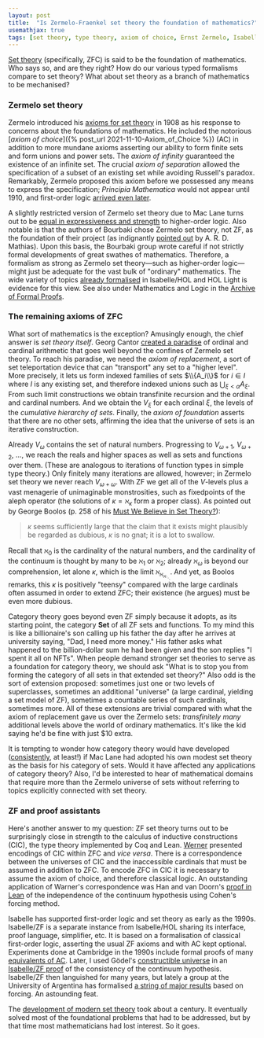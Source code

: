 ```yaml
---
layout: post
title:  "Is Zermelo-Fraenkel set theory the foundation of mathematics?"
usemathjax: true 
tags: [set theory, type theory, axiom of choice, Ernst Zermelo, Isabelle, Archive of Formal Proofs]
---
```



[Set theory](https://plato.stanford.edu/entries/set-theory/) (specifically, ZFC) is said to be the foundation of mathematics. Who says so, and are they right? How do our various typed formalisms compare to set theory?
What about set theory as a branch of mathematics to be mechanised?

### Zermelo set theory

Zermelo introduced his [axioms for set theory](https://plato.stanford.edu/entries/zermelo-set-theory/) in 1908 as his response to concerns about the foundations of mathematics. He included the notorious [*axiom of choice*]({% post_url 2021-11-10-Axiom_of_Choice %})
(AC) in addition to more mundane axioms asserting our ability to form finite sets and form unions and power sets. The *axiom of infinity* guaranteed the existence of an infinite set. 
The crucial *axiom of separation* allowed the specification of a subset of an existing set while avoiding Russell's paradox.
Remarkably, Zermelo proposed this axiom before we possessed any means to express the specification; *Principia Mathematica* would not appear until 1910, and first-order logic [arrived even later](https://plato.stanford.edu/entries/logic-firstorder-emergence/).

A slightly restricted version of Zermelo set theory due to Mac Lane turns out to be [equal in expressiveness and strength](https://doi.org/10.1016/S0168-0072(00)00031-2) to higher-order logic. Also notable is that the authors of Bourbaki chose Zermelo set theory, not ZF, as the foundation of their project (as indignantly [pointed out](https://rdcu.be/cJtBL) by A. R. D. Mathias). Upon this basis, the Bourbaki group wrote careful if not strictly formal developments of great swathes of mathematics.
Therefore, a formalism as strong as Zermelo set theory—such as higher-order logic—might just be adequate for the vast bulk of "ordinary" mathematics. The wide variety of topics [already formalised](https://www.cs.ru.nl/~freek/100/) in Isabelle/HOL and HOL Light is evidence for this view. See also under Mathematics and Logic in the [Archive of Formal Proofs](https://www.isa-afp.org/topics.html).

### The remaining axioms of ZFC

What sort of mathematics is the exception? Amusingly enough, the chief answer is *set theory itself*. Georg Cantor [created a paradise](https://neugierde.github.io/cantors-attic/) of ordinal and cardinal arithmetic that goes well beyond the confines of Zermelo set theory. To reach his paradise, we need the *axiom of replacement*, a sort of set teleportation device that can "transport" any set to a "higher level". More precisely, it lets us form indexed families of sets $\\{A_i\\}$ for $i\in I$ where $I$ is any existing set,
and therefore indexed unions such as $\bigcup_{\xi<\alpha} A_\xi$.
From such limit constructions we obtain transfinite recursion and the ordinal and cardinal numbers.
And we obtain the $V_\xi$ for each ordinal $\xi$, the levels of the *cumulative hierarchy of sets*.
Finally, the *axiom of foundation* asserts that there are no other sets, affirming the idea that the universe of sets is an iterative construction.

Already $V_\omega$ contains the set of natural numbers. 
Progressing to $V_{\omega+1}$, $V_{\omega+2}$, $\ldots$, we reach 
the reals and higher spaces as well as sets and functions over them. (These are analogous to iterations of function types in simple type theory.)
Only finitely many iterations are allowed, however; in Zermelo set theory we never reach $V_{\omega+\omega}$. 
With ZF we get all of the $V$-levels plus a vast menagerie of unimaginable monstrosities, such as fixedpoints of the aleph operator
(the solutions of $\kappa = \aleph_\kappa$ form a proper class).
As pointed out by George Boolos (p. 258 of his [Must We Believe in Set Theory?](https://doi.org/10.1017/CBO9780511570681.013)):

> $\kappa$ seems sufficiently large that the claim that it exists might plausibly be regarded as dubious, $\kappa$ is no gnat; it is a lot to swallow.

Recall that $\aleph_0$ is the cardinality of the natural numbers, 
and the cardinality of the continuum is thought by many to be
$\aleph_1$ or $\aleph_2$; already $\aleph_\omega$ is beyond our comprehension, let alone $\kappa$, which is the limit $\aleph_{\aleph_{\aleph_\ddots}}$.
And yet, as Boolos remarks, this $\kappa$ is positively "teensy" compared with
the large cardinals often assumed in order to extend ZFC; their existence (he argues) must be even more dubious. 

Category theory goes beyond even ZF simply because it adopts, as its starting point, the category **Set** of all ZF sets and functions. To my mind this is like a billionaire's son calling up his father the day after he arrives at university saying, "Dad, I need more money." His father asks what happened to the billion-dollar sum he had been given and the son replies "I spent it all on NFTs". When people demand stronger set theories to serve as a foundation for category theory, we should ask "What is to stop you from forming the category of all sets in that extended set theory?" Also odd is the sort of extension proposed: sometimes just one or two levels of superclasses, sometimes an additional "universe" (a large cardinal, yielding a set model of ZF), sometimes a countable series of such cardinals, sometimes more. All of these extensions are trivial compared with what the axiom of replacement gave us over the Zermelo sets: *transfinitely many* additional levels
above the world of ordinary mathematics.
It's like the kid saying he'd be fine with just $10 extra.

It is tempting to wonder how category theory would have developed ([consistently](https://preprints.ihes.fr/2009/M/M-09-37.pdf), at least!) if Mac Lane had adopted his own modest set theory as the basis for his category of sets. Would it have affected any applications of category theory?
Also, I'd be interested to hear of mathematical domains that require more than the Zermelo universe of sets without referring to topics explicitly connected with set theory.

### ZF and proof assistants

Here's another answer to my question: ZF set theory turns out to be surprisingly close in strength to the calculus of inductive constructions (CIC), the type theory implemented by Coq and Lean.
[Werner](https://rdcu.be/cJ5NL)
presented encodings of CIC within ZFC and *vice versa*. 
There is a correspondence between the universes of CIC and the inaccessible cardinals that must be assumed in addition to ZFC.
To encode ZFC in CIC it is necessary to assume the axiom of choice, and therefore classical logic.
An outstanding application of Warner's correspondence was Han and van Doorn's [proof in Lean](https://doi.org/10.4230/LIPIcs.ITP.2019.19) of the independence of the continuum hypothesis using Cohen's forcing method.

Isabelle has supported first-order logic and set theory as early as the 1990s. Isabelle/ZF is a separate instance from Isabelle/HOL sharing its interface, proof language, simplifier, etc. It is based on a formalisation of classical first-order logic, asserting the usual ZF axioms and with AC kept optional. Experiments done at Cambridge in the 1990s include formal proofs of many [equivalents of AC](https://arxiv.org/abs/cs/9612104).
Later, I used Gödel's [constructible universe](https://plato.stanford.edu/entries/goedel/#GodWorSetThe) in an [Isabelle/ZF proof](http://journals.cambridge.org/action/displayAbstract?fromPage=online&aid=6560756&fulltextType=RA&fileId=S1461157000000449) of the consistency of the continuum hypothesis.
Isabelle/ZF then languished for many years, but lately a group at the University of Argentina has formalised [a string of major results](https://cs.famaf.unc.edu.ar/~pedro/forcing/) based on forcing.
An astounding feat.
 
The [development of modern set theory](https://plato.stanford.edu/entries/settheory-early/) took about a century. It eventually solved most of the foundational problems that had to be addressed, but by that time most mathematicians had lost interest. So it goes.
